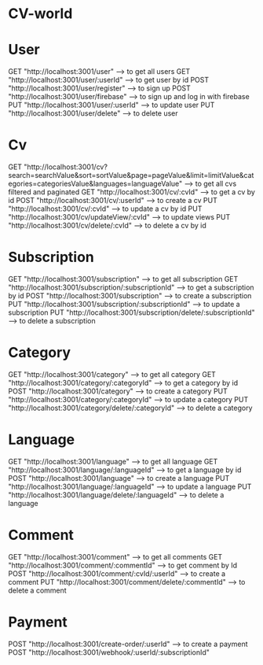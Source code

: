 # CV-world

# User
GET  "http://localhost:3001/user" --> to get all users
GET  "http://localhost:3001/user/:userId" --> to get user by id
POST "http://localhost:3001/user/register" --> to sign up
POST "http://localhost:3001/user/firebase" --> to sign up and log in with firebase
PUT "http://localhost:3001/user/:userId" --> to update user
PUT "http://localhost:3001/user/delete" --> to delete user

# Cv
GET "http://localhost:3001/cv?search=searchValue&sort=sortValue&page=pageValue&limit=limitValue&categories=categoriesValue&languages=languageValue" --> to get all cvs filtered and paginated
GET "http://localhost:3001/cv/:cvId" --> to get a cv by id
POST "http://localhost:3001/cv/:userId" --> to create a cv
PUT "http://localhost:3001/cv/:cvId" --> to update a cv by id
PUT "http://localhost:3001/cv/updateView/:cvId" --> to update views
PUT "http://localhost:3001/cv/delete/:cvId" --> to delete a cv by id

# Subscription
GET "http://localhost:3001/subscription" --> to get all subscription
GET "http://localhost:3001/subscription/:subscriptionId" --> to get a subscription by id
POST "http://localhost:3001/subscription" --> to create a subscription
PUT "http://localhost:3001/subscription/:subscriptionId" --> to update a subscription
PUT "http://localhost:3001/subscription/delete/:subscriptionId" --> to delete a subscription

# Category
GET "http://localhost:3001/category" --> to get all category
GET "http://localhost:3001/category/:categoryId" --> to get a category by id
POST "http://localhost:3001/category" --> to create a category
PUT "http://localhost:3001/category/:categoryId" --> to update a category
PUT "http://localhost:3001/category/delete/:categoryId" --> to delete a category

# Language
GET "http://localhost:3001/language" --> to get all language
GET "http://localhost:3001/language/:languageId" --> to get a language by id
POST "http://localhost:3001/language" --> to create a language
PUT "http://localhost:3001/language/:languageId" --> to update a language
PUT "http://localhost:3001/language/delete/:languageId" --> to delete a language

# Comment
GET "http://localhost:3001/comment" --> to get all comments
GET "http://localhost:3001/comment/:commentId" --> to get comment by Id
POST "http://localhost:3001/comment/:cvId/:userId" --> to create a comment
PUT "http://localhost:3001/comment/delete/:commentId" --> to delete a comment

# Payment
POST "http://localhost:3001/create-order/:userId" --> to create a payment
POST "http://localhost:3001/webhook/:userId/:subscriptionId" 




